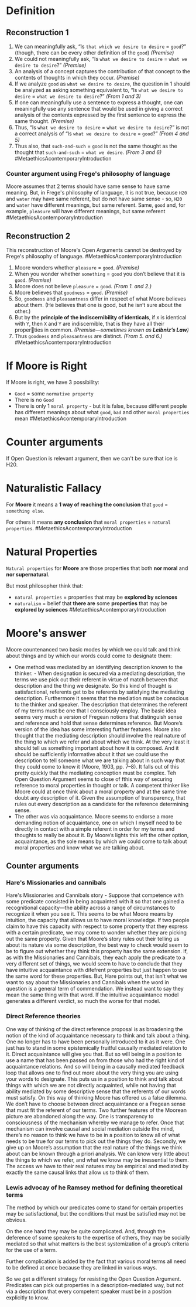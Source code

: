 # Definition

## Reconstruction 1

1. We can meaningfully ask, “Is `that which we desire to desire` = `good`?” (though, there can be every other definition of the `good`)  *(Premise)*
2. We could not meaningfully ask, “Is `what we desire to desire` = `what we desire to desire`?” *(Premise)*
3. An analysis of a concept captures the contribution of that concept to the contents of thoughts in which they occur. *(Premise)*
4. If we analyze `good` as `what we desire to desire`, the question in 1 should be analyzed as asking something equivalent to, “Is `what we desire to desire` = `what we desire to desire`?” *(From 1 and 3)*
5. If one can meaningfully use a sentence to express a thought, one can  meaningfully use any sentence that would be used in giving a correct analysis of the contents expressed by the first sentence to express the same thought. *(Premise)*
6. Thus, “Is `what we desire to desire` = `what we desire to desire`?” is not a correct analysis of “Is `what we desire to desire` = `good`?” *(From 4 and 5)*
7. Thus also, that `such-and-such` = `good` is not the same thought as the thought that `such-and-such` = `what we desire`. *(From 3 and 6)*
#MetaethicsAcontemporaryIntroduction 

### Counter argument using Frege's philosophy of language

Moore assumes that 2 terms should have same sense to have same meaning. But, in Frege's philosophy of language, it is not true, because `H20` and `water` may have same referent, but do not have same sense - so, `H20` and `water` have different meanings, but same referent. Same, `good` and, for example, `pleasure` will have different meanings, but same referent 
#MetaethicsAcontemporaryIntroduction 

## Reconstruction 2

This reconstruction of Moore's Open Arguments cannot be destroyed by Frege's philosophy of language.
#MetaethicsAcontemporaryIntroduction 

1. Moore wonders whether `pleasure` = `good`. *(Premise)* 
2. When you wonder whether `something` = `good` you don’t believe that it is `good`. *(Premise)*
3. Moore does not believe `pleasure` = `good`. *(From 1. and 2.)*
4. Moore believes that `goodness` = `good`. *(Premise)* 
5. So, `goodness` and `pleasantness` differ in respect of what Moore believes about them. (He believes that one is good, but he isn’t sure about the other.) 
6. But by the **principle of the indiscernibility of identicals**, if `X` is identical with `Y`, then `X` and `Y` are indiscernible, that is they have all their properties in common. *(Premise—sometimes known as **Leibniz’s Law**)*
7. Thus `goodness` and `pleasantness` are distinct. *(From 5. and 6.)*
#MetaethicsAcontemporaryIntroduction 

# If Moore is Right

If Moore is right, we have 3 possibility:
- `Good` = some `normative property`
- There is no `Good`
- There is only 1 `moral property` - but it is false, because different people has different meanings about what `good`, `bad` and other `moral properties` mean
#MetaethicsAcontemporaryIntroduction 


# Counter arguments

If Open Question is relevant argument, then we can't be sure that ice is H20.

# Naturalistic Fallacy

For **Moore** it means a **1 way of reaching the conclusion** that `good` = `something else`.

For others it means **any conclusion** that `moral properties` = `natural properties`.
#MetaethicsAcontemporaryIntroduction 

# Natural Properties

`Natural properties` for **Moore** are those properties that both **nor moral** and **nor supernatural**.

But most philosopher think that:
- `natural properties` = properties that may be **explored by sciences**
- `naturalism` = belief that **there are** some **properties** that may be **explored by sciences**
#MetaethicsAcontemporaryIntroduction 

# Moore's answer

Moore countenanced two basic modes  by which we could talk and think about things and by which our words  could come to designate them:
- One method was mediated by an identifying  description known to the thinker. - When designation is secured via a mediating description, the terms we  use pick out their referent in virtue of match between that description and  the thing we designate. So this kind of thought is satisfactional, referents  get to be referents by satisfying the mediating description. Furthermore it  seems that the mediation must be conscious to the thinker and speaker. The  description that determines the referent of my terms must be one that  I consciously employ. The basic idea seems very much a version of Fregean  notions that distinguish sense and reference and hold that sense determines  reference. But Moore’s version of the idea has some interesting further features. Moore also thought that the mediating description should involve the  real nature of the thing to which we refer and about which we think. At  the very least it should tell us something important about how it is composed. And it should be sufficiently informative about it that we could use  the description to tell someone what we are talking about in such way that  they could come to know it (Moore, 1903, pp. 7–8). It falls out of this  pretty quickly that the mediating conception must be complex. Teh Open Question Argument seems to close of fthis way of securing  reference to moral properties in thought or talk. A competent thinker like  Moore could at once think about a moral property and at the same time  doubt any description of it. Given the assumption of transparency, that rules  out every description as a candidate for the reference determining sense.
- The other was via acquaintance. Moore seems to endorse a more demanding notion of acquaintance,  one on which I myself need to be directly in contact with a simple referent  in order for my terms and thoughts to really be about it. By  Moore’s lights this left the other option, acquaintance, as the sole means by  which we could come to talk about moral properties and know what we are  talking about. 

## Counter arguments

### Hare's Missionaries and cannibals

Hare's Missionaries and Cannibals story - Suppose that  competence with some predicate consisted in being acquainted with it so  that one gained a recognitional capacity—the ability across a range of circumstances to recognize it when you see it. This seems to be what Moore  means by intuition, the capacity that allows us to have moral knowledge.  If two people claim to have this capacity with respect to some property that  they express with a certain predicate, we may come to wonder whether they  are picking out the same property. Given that Moore’s story rules out their telling us about its nature via some description, the best way to check would  seem to be to figure out whether they think this property has the same extension. If, as with the Missionaries and Cannibals, they each apply the  predicate to a very different set of things, we would seem to have to conclude  that they have intuitive acquaintance with difefrent properties but just happen to use the same word for these properties. But, Hare points out, that  isn’t what we want to say about the Missionaries and Cannibals when the  word in question is a general term of commendation. We instead want to  say they mean the same thing with that word. If the intuitive acquaintance  model generates a different verdict, so much the worse for that model. 

### Direct Reference theories

One way of thinking of the direct reference proposal is as broadening the  notion of the kind of acquaintance necessary to think and talk about a thing.  One no longer has to have been personally introduced to it as it were. One  just has to stand in some epistemically fruitful causally mediated relation to  it. Direct acquaintance will give you that. But so will being in a position  to use a name that has been passed on from those who had the right kind  of acquaintance relations. And so will being in a causally mediated feedback  loop that allows one to find out more about the very thing you are using  your words to designate. This puts us in a position to think and talk about  things with which we are not directly acquainted, while not having that  ability mediated by some descriptive sense that the referents of our words  must satisfy. On this way of thinking Moore has offered us a false dilemma.  We don’t have to choose between direct acquaintance or a Fregean sense  that must fit the referent of our terms. Two further features of the Moorean  picture are abandoned along the way. One is transparency to consciousness  of the mechanism whereby we manage to refer. Once that mechanism can involve causal and social mediation outside the mind, there’s no reason to  think we have to be in a position to know all of what needs to be true for  our terms to pick out the things they do. Secondly, we give up on Moore’s  assumption that the real nature of the things we think about can be known  through a priori analysis. We can know very little about the things to which  we refer, and what we know may be inessential to them. The access we have  to their real natures may be empirical and mediated by exactly the same  causal links that allow us to think of them. 

### Lewis advocay of he Ramsey method for defining theoretical terms

The method by which our predicates come to stand for certain  properties may be satisfactional, but the conditions that must be satisfied  may not be obvious. 

On the one hand they may be quite complicated. And,  through the deference of some speakers to the expertise of others, they may  be socially mediated so that what matters is the best systemization of a  group’s criteria for the use of a term. 

Further complication is added by the  fact that various moral terms all need to be defined at once because they  are linked in various ways. 

So we get a different strategy for resisting the  Open Question Argument. Predicates can pick out properties in a  description-mediated way, but not via a description that every competent  speaker must be in a position explicitly to know. 

